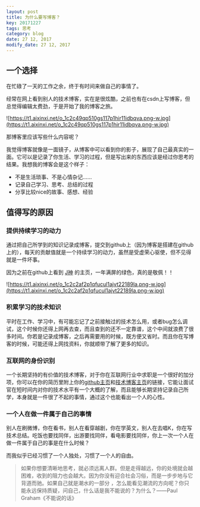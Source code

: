 ```yaml
---
layout: post
title: 为什么要写博客？
key: 20171227
tags: 思考
category: blog
date: 27 12, 2017
modify_date: 27 12, 2017
---
```


## 一个选择

在忙碌了一天的工作之余，终于有时间来做自己的事情了。

经常在网上看到别人的技术博客，实在是很炫酷，之前也有在csdn上写博客，但总觉得编辑太费劲，于是开始了我的博客之旅。

![https://t1.aixinxi.net/o_1c2c49qp510gs117p1hir11idbqva.png-w.jpg](https://t1.aixinxi.net/o_1c2c49qp510gs117p1hir11idbqva.png-w.jpg)

那博客里应该写些什么内容呢？

我觉得博客就像是一面镜子，从博客中可以看到你的影子，展现了自己最真实的一面。它可以是记录了你生活、学习的过程，但是写出来的东西应该是经过你思考的结果。我想我的博客会是这个样子：

- 不是生活琐事、不是心情杂记......
- 记录自己学习、思考、总结的过程
- 分享比较nice的故事、感想、经验
<!--more-->

## 值得写的原因

### 提供持续学习的动力

通过把自己所学到的知识记录成博客，提交到github上（因为博客是搭建在github上的），每天的贡献值就是一个持续学习的动力，虽然是受虚荣心驱使，但不见得就是一件坏事。

因为之前在github上看到 [J神](https://github.com/JakeWharton) 的主页，一年满屏的绿色，真的是敬佩！！

![https://t1.aixinxi.net/o_1c2c2af2p1qfucul1ajvt22189la.png-w.jpg](https://t1.aixinxi.net/o_1c2c2af2p1qfucul1ajvt22189la.png-w.jpg)

### 积累学习的技术知识

平时在工作、学习中，有可能忘记了之前接触过的技术怎么用，或者bug怎么调试，这个时候你还得上网再去查，而且查到的还不一定靠谱，这个中间就浪费了很多时间。你若是记录成博客，之后再需要用的时候，既方便又省时。而且你在写博客的时候，可能还得上网找资料，你就顺带了解了更多的知识。

### 互联网的身份识别

一个长期坚持的有价值的技术博客，对于你在互联网行业中求职是一个很好的加分项，你可以在你的简历里附上你的[github主页](https://github.com/jyneo)和[技术博客主页](https://jyneo.online/)的链接，它能让面试官在短时间内对你的技术水平有一个大概的了解，而且能够长期坚持记录自己所学，本身就是一件很了不起的事情，通过这个也能看出一个人的心性。

### 一个人在做一件属于自己的事情

别人在刷微博，你在看书，别人在看穿越剧，你在学英文，别人在去唱K，你在写技术总结。吃饭也要找同伴，出游要找同伴，看电影要找同伴，你上一次一个人在做一件属于自己的事是在什么时候？

而我似乎已经习惯了一个人独处，习惯了一个人的自由。

>如果你想要清晰地思考，就必须远离人群。但是走得越远，你的处境就会越困难，收到的阻力也会越大。因为你没有迎合社会习俗，而是一步步地与它背道而驰。如果自己就是潮水的一部分 ，怎么能看见潮流的方向呢？你只能永远保持质疑，问自己，什么话是我不能说的？为什么？——Paul Graham《不能说的话》